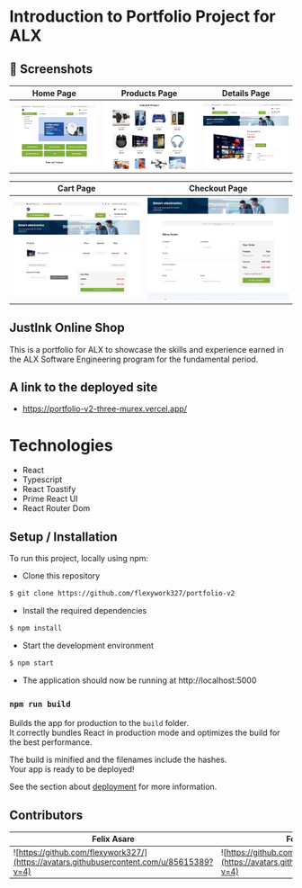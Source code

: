 # Introduction to Portfolio Project for ALX

## 📸 Screenshots

| Home Page                                            | Products Page                                           | Details Page                                           |
| ---------------------------------------------------- | ------------------------------------------------------- | ------------------------------------------------------ |
| ![Home Page](./src/assets/screenshots/dashboard.png) | ![Products Page](./src/assets/screenshots/products.png) | ![Details Page](./src/assets/screenshots/details1.png) |

| Cart Page                                       | Checkout Page                                           |
| ----------------------------------------------- | ------------------------------------------------------- |
| ![Cart Page](./src/assets/screenshots/cart.png) | ![Checkout Page](./src/assets/screenshots/checkout.png) |

## Justlnk Online Shop

This is a portfolio for ALX to showcase the skills and experience earned in the ALX Software Engineering program for the fundamental period.

## A link to the deployed site

- https://portfolio-v2-three-murex.vercel.app/

# Technologies

- React
- Typescript
- React Toastify
- Prime React UI
- React Router Dom

## Setup / Installation

To run this project, locally using npm:

- Clone this repository

```bash
$ git clone https://github.com/flexywork327/portfolio-v2
```

- Install the required dependencies

```bash
$ npm install
```

- Start the development environment

```bash
$ npm start
```

- The application should now be running at http://localhost:5000

### `npm run build`

Builds the app for production to the `build` folder.\
It correctly bundles React in production mode and optimizes the build for the best performance.

The build is minified and the filenames include the hashes.\
Your app is ready to be deployed!

See the section about [deployment](https://facebook.github.io/create-react-app/docs/deployment) for more information.

## Contributors

| Felix Asare                                                                               | Foster Adu-Gyamfi                                                                     | Esther Adebimpe                                                                           |
| ----------------------------------------------------------------------------------------- | ------------------------------------------------------------------------------------- | ----------------------------------------------------------------------------------------- |
| ![https://github.com/flexywork327/](https://avatars.githubusercontent.com/u/85615389?v=4) | ![https://github.com/Foxynero](https://avatars.githubusercontent.com/u/113718153?v=4) | ![https://github.com/legacycodine](https://avatars.githubusercontent.com/u/113929376?v=4) |
